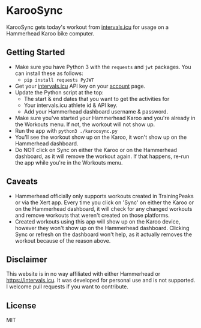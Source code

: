 # KarooSync

KarooSync gets today's workout from [intervals.icu](https://intervals.icu) for usage on a Hammerhead Karoo bike computer.

## Getting Started
- Make sure you have Python 3 with the `requests` and `jwt` packages. You can install these as follows:
    - `pip install requests PyJWT`
- Get your [intervals.icu](https://intervals.icu) API key on your [account](https://intervals.icu/settings) page.
- Update the Python script at the top:
    - The start & end dates that you want to get the activities for
    - Your intervals.icu athlete id & API key.
    - Add your Hammerhead dashboard username & password.
- Make sure you've started your Hammerhead Karoo and you're already in the Workouts menu. If not, the workout will not show up.
- Run the app with `python3 ./karoosync.py`
- You'll see the workout show up on the Karoo, it won't show up on the Hammerhead dashboard. 
- Do NOT click on Sync on either the Karoo or on the Hammerhead dashboard, as it will remove the workout again. If that happens, re-run the app while you're in the Workouts menu.

## Caveats
- Hammerhead officially only supports workouts created in TrainingPeaks or via the Xert app. Every time you click on 'Sync' on either the Karoo or on the Hammerhead dashboard, it will check for any changed workouts and remove workouts that weren't created on those platforms.
- Created workouts using this app will show up on the Karoo device, however they won't show up on the Hammerhead dashboard. Clicking Sync or refresh on the dashboard won't help, as it actually removes the workout because of the reason above.

## Disclaimer
This website is in no way affiliated with either Hammerhead or https://intervals.icu. It was developed for personal use and is not supported. I welcome pull requests if you want to contribute.

## License
MIT
